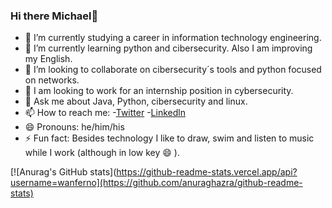 ### Hi there Michael👋



<!--
**wanferno/wanferno** is a ✨ _special_ ✨ repository because its `README.md` (this file) appears on your GitHub profile.

Here are some ideas to get you started:-->

- 🔭 I’m currently studying a career in information technology engineering.
- 🌱 I’m currently learning python and cibersecurity. Also I am improving my English.
- 👯 I’m looking to collaborate on cibersecurity´s tools and python focused on networks.
- 🤔 I am looking to work for an internship position in cybersecurity.
- 💬 Ask me about Java, Python, cibersecurity and linux.
- 📫 How to reach me: 
      -[Twitter](https://twitter.com/mael_laz)
      -[Linkedln](https://www.linkedin.com/in/michaelpazminoc/)
- 😄 Pronouns: he/him/his
- ⚡ Fun fact: Besides technology I like to draw, swim and listen to music while I work (although in low key 😄 ).


[![Anurag's GitHub stats](https://github-readme-stats.vercel.app/api?username=wanferno](https://github.com/anuraghazra/github-readme-stats)


